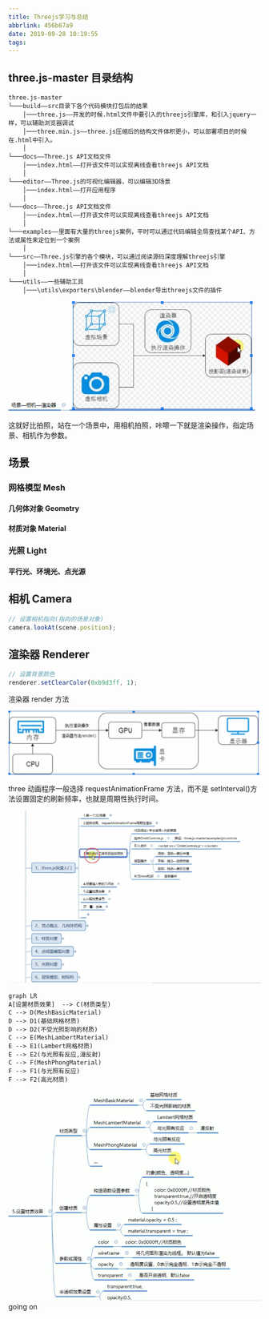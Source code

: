 ```yaml
---
title: Threejs学习与总结
abbrlink: 456b67a9
date: 2019-09-28 10:19:55
tags:
---
```


## three.js-master 目录结构

```
three.js-master
└───build——src目录下各个代码模块打包后的结果
    │───three.js——开发的时候.html文件中要引入的threejs引擎库，和引入jquery一样，可以辅助浏览器调试
    │───three.min.js——three.js压缩后的结构文件体积更小，可以部署项目的时候在.html中引入。
    │
└───docs——Three.js API文档文件
    │───index.html——打开该文件可以实现离线查看threejs API文档
    │
└───editor——Three.js的可视化编辑器，可以编辑3D场景
    │───index.html——打开应用程序
    │
└───docs——Three.js API文档文件
    │───index.html——打开该文件可以实现离线查看threejs API文档
    │
└───examples——里面有大量的threejs案例，平时可以通过代码编辑全局查找某个API、方法或属性来定位到一个案例
    │
└───src——Three.js引擎的各个模块，可以通过阅读源码深度理解threejs引擎
    │───index.html——打开该文件可以实现离线查看threejs API文档
    │
└───utils——一些辅助工具
    │───\utils\exporters\blender——blender导出threejs文件的插件
```

![1569639814386](Threejs%E5%AD%A6%E4%B9%A0%E4%B8%8E%E6%80%BB%E7%BB%93/1569639814386.png)

这就好比拍照，站在一个场景中，用相机拍照，咔嚓一下就是渲染操作，指定场景、相机作为参数。

## 场景

### 网格模型 Mesh

#### 几何体对象 Geometry

#### 材质对象 Material

### 光照 Light

#### 平行光、环境光、点光源

## 相机 Camera

```js
// 设置相机指向(指向的场景对象)
camera.lookAt(scene.position);
```

## 渲染器 Renderer

```js
// 设置背景颜色
renderer.setClearColor(0xb9d3ff, 1);
```

渲染器 render 方法

![1569641783057](Threejs%E5%AD%A6%E4%B9%A0%E4%B8%8E%E6%80%BB%E7%BB%93/1569641783057.png)

three 动画程序一般选择 requestAnimationFrame 方法，而不是 setInterval()方法设置固定的刷新频率，也就是周期性执行时间。

![1569645786552](Threejs%E5%AD%A6%E4%B9%A0%E4%B8%8E%E6%80%BB%E7%BB%93/1569645786552.png)

```mermaid
graph LR
A[设置材质效果]  --> C(材质类型)
C --> D(MeshBasicMaterial)
D --> D1(基础网格材质)
D --> D2(不受光照影响的材质)
C --> E(MeshLambertMaterial)
E --> E1(Lambert网格材质)
E --> E2(与光照有反应,漫反射)
C --> F(MeshPhongMaterial)
F --> F1(与光照有反应)
F --> F2(高光材质)
```

![1569665791516](Threejs%E5%AD%A6%E4%B9%A0%E4%B8%8E%E6%80%BB%E7%BB%93/1569665791516.png)
going on
